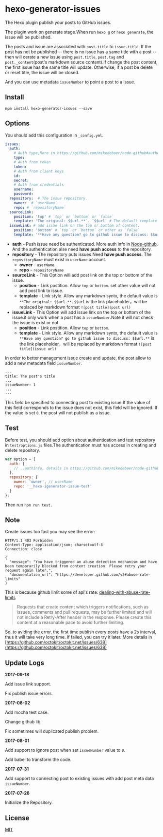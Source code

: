 # hexo-generator-issues

The Hexo plugin publish your posts to GitHub issues.  

The plugin work on generate stage.When run `hexo g` or `hexo generate`, the issue will be published.  

The posts and issue are associated with `post.title` to `issue.title`. If the post has not be published -- there is no issue has a same title with a post -- then will cerate a new issue using `post.title`, `post.tag` and `post._content`(post's markdown source content).If change the post content, the first issue has the same title will update. Otherwise, if a post be delete or reset title, the issue will be closed.  

And you can use metadata `issueNumber` to point a post to a issue.

## Install

```
npm install hexo-generator-issues --save
```

## Options
You should add this configuration in `_config.yml`.

```yml
issues:
  auth:
    # Auth type,More in https://github.com/mikedeboer/node-github#authentication
    type: 
    # Auth from token
    token: 
    # Auth from client keys
    id:
    secret: 
    # Auth from credentials
    username:
    password:
  repository:  # The issue repository. 
    owner:  # `userName`
    repo: # `repositoryName` 
  sourceLink: 
    position: 'top' # `top` or `bottom` or `false` 
    template: 'The original: $$url.**`. `$$url' # The default template is 'The original: $$url.**`. `$$url'
  issueLink: # add issue link on the top or bottom of content.
    position: 'bottom' # `top` or `bottom` or other as `false`
    template: '**Have any question? go to github issue to discuss: $$url.**' # `$$url` is the link placeholder，is using markdown format `![post title](post url)`
```

- **auth** - Push issue need be authenticated. More auth info in [Node-github](https://github.com/mikedeboer/node-github#authentication). And the authentication alse need **have push access** to the repository. 
- **repository** - The repository puts issues.Need **have push access**. The `repositoryName` must exist in `userName` account.
  - **owner** - `userName`.
  - **repo** - `repositoryName` 
- **sourceLink** - This Option will add post link on the top or bottom of the issue. 
  - **position** - Link postition. Allow `top` or `bottom`. set other value will not add post link to issue.
  - **template** - Link style. Allow any markdown syntx, the default value is `**The original: $$url.**`. `$$url` is the link placeholder，will be replaced by markdown format `![post title](post url)`
- **issueLink**  - This Option will add issue link on the top or bottom of the issue.it only work when a post has a `issueNumber`.Note it will not check the issue is exist or not.
  - **position** - Link postition. Allow `top` or `bottom`.
  - **template** - Link style. Allow any markdown syntx, the default value is `**Have any question? go to github issue to discuss: $$url.**` is the link placeholder，will be replaced by markdown format `![post title](issue url)`

In order to better management issue create and update, the post allow to add a new metadata field `issueNumber`.

```
---
title: The post's title
...
issueNumber: 1
...
---
```

This field be specified to connecting post to existing issue.If the value of this field corresponds to the issue does not exist, this field will be ignored. If the value is set `0`, the post will not publish as a issue.

## Test
Before test, you should add option about authentication and test repository in `test/options.js` files.The authentication must has access in creating and delete repository.  

```js
var option = {
  auth: {
    // ..authInfo, details in https://github.com/mikedeboer/node-github#authentication
  }, 
  repository: {
    owner: 'owner', // userName
    repo: '__hexo-igenerator-issue-test'
  }
};
```

Then run `npm run test.`  

## Note

Create issues too fast you may see the error:

```
HTTP/1.1 403 Forbidden
Content-Type: application/json; charset=utf-8
Connection: close

{
  "message": "You have triggered an abuse detection mechanism and have been temporarily blocked from content creation. Please retry your request again later.",
  "documentation_url": "https://developer.github.com/v3#abuse-rate-limits"
}
```

This is because github limit some of api's rate: [dealing-with-abuse-rate-limits](https://developer.github.com/v3/guides/best-practices-for-integrators/#dealing-with-abuse-rate-limits)

> Requests that create content which triggers notifications, such as issues, comments and pull requests, may be further limited and will not include a Retry-After header in the response. Please create this content at a reasonable pace to avoid further limiting.

So, to aviding the error, the first time publish every posts have a 2s interval, thus it will take very long time. If failed, you can try it later. More details in [https://github.com/octokit/octokit.net/issues/638](https://github.com/octokit/octokit.net/issues/638)

## Update Logs
**2017-09-18**

Add issue link support.

Fix publish issue errors.

**2017-08-02**

Add mocha test case.

Change github lib.

Fix sometimes will duplicated publish problem.

**2017-08-01**

Add support to ignore post when set `issueNumber` value to `0`.

Add babel to transform the code.

**2017-07-31**

Add support to connecting post to existing issues with add post meta data `issueNumber`.

**2017-07-28**

Initialize the Repository.

## License
[MIT](./LICENSE)